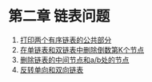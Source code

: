 # 第二章 链表问题

 1. [打印两个有序链表的公共部分](./q1.md)
 2. [在单链表和双链表中删除倒数第K个节点](./q2.md)
 3. [删除链表的中间节点和a/b处的节点](./q3.md)
 4. [反转单向和双向链表](./q4.md)
